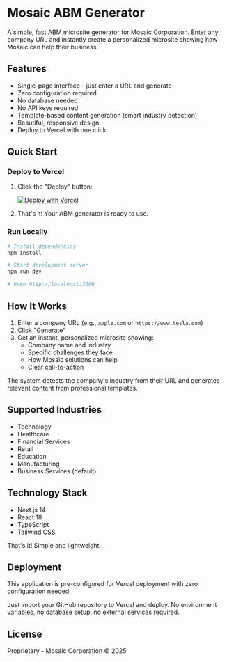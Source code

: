 # Mosaic ABM Generator

A simple, fast ABM microsite generator for Mosaic Corporation. Enter any company URL and instantly create a personalized microsite showing how Mosaic can help their business.

## Features

- Single-page interface - just enter a URL and generate
- Zero configuration required
- No database needed
- No API keys required
- Template-based content generation (smart industry detection)
- Beautiful, responsive design
- Deploy to Vercel with one click

## Quick Start

### Deploy to Vercel

1. Click the "Deploy" button:

   [![Deploy with Vercel](https://vercel.com/button)](https://vercel.com/new/clone?repository-url=https://github.com/ZachTorres/Mosaics-ABM-model)

2. That's it! Your ABM generator is ready to use.

### Run Locally

```bash
# Install dependencies
npm install

# Start development server
npm run dev

# Open http://localhost:3000
```

## How It Works

1. Enter a company URL (e.g., `apple.com` or `https://www.tesla.com`)
2. Click "Generate"
3. Get an instant, personalized microsite showing:
   - Company name and industry
   - Specific challenges they face
   - How Mosaic solutions can help
   - Clear call-to-action

The system detects the company's industry from their URL and generates relevant content from professional templates.

## Supported Industries

- Technology
- Healthcare
- Financial Services
- Retail
- Education
- Manufacturing
- Business Services (default)

## Technology Stack

- Next.js 14
- React 18
- TypeScript
- Tailwind CSS

That's it! Simple and lightweight.

## Deployment

This application is pre-configured for Vercel deployment with zero configuration needed.

Just import your GitHub repository to Vercel and deploy. No environment variables, no database setup, no external services required.

## License

Proprietary - Mosaic Corporation © 2025
